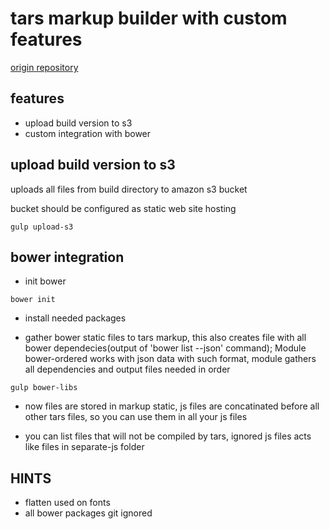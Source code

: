 # tars markup builder with custom features
[origin repository](https://github.com/2gis/tars)

## features

* upload build version to s3
* custom integration with bower


## upload build version to s3
uploads all files from build directory to amazon s3 bucket

bucket should be configured as static web site hosting


```shell
gulp upload-s3
```

## bower integration

- init bower

```shell
bower init
```

- install needed packages

- gather bower static files to tars markup, this also creates file with all bower dependecies(output of 'bower list --json' command); Module bower-ordered works with json data with such format, module gathers all dependencies and output files needed in order

```shell
gulp bower-libs
```

- now files are stored in markup static, js files are concatinated before all other tars files, so you can use them in all your js files

- you can list files that will not be compiled by tars, ignored js files acts like files in separate-js folder


## HINTS
 - flatten used on fonts
 - all bower packages git ignored
